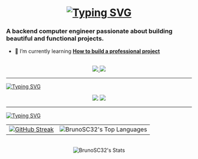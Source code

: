 <h1 align="center">
<br>
    <a href="https://git.io/typing-svg"><img src="https://readme-typing-svg.herokuapp.com?font=Fira+Code&size=34&pause=1000&color=41B883&repeat=false&width=435&lines=Hi+There!+%F0%9F%98%89;I'm+Bruno+Salcedo!" alt="Typing SVG" /></a>
</h1>

### A backend computer engineer passionate about building beautiful and functional projects.

- 🌱 I’m currently learning **[How to build a professional project ](https://blog.bytebytego.com/p/free-system-design-pdf-158-pages)**




<br>
<div align="center">
  <a href="bruno.salcedo.ca@gmail.com">
    <img src="https://img.shields.io/badge/Gmail-333333?style=for-the-badge&logo=gmail&logoColor=red" />
  </a>
  <a href="https://www.linkedin.com/in/bruno-salcedo-4627ab356/" target="_blank">
    <img src="https://img.shields.io/badge/LinkedIn-0077B5?style=for-the-badge&logo=linkedin&logoColor=white" target="_blank" />
  </a>
</div>




<hr>
<a href="https://git.io/typing-svg"><img src="https://readme-typing-svg.herokuapp.com?font=Fira+Code&size=30&pause=1000&color=41B883&repeat=false&width=435&lines=Languages+and+Tools+🛠️" alt="Typing SVG" /></a>

<br>

<p align="center">
  <img src="https://skillicons.dev/icons?i=java,cpp,python,spring,nodejs,react,postgres,php" />
  <img src="https://skillicons.dev/icons?i=html,css,js,git,postman,figma" />
</p>



<hr>
<a href="https://git.io/typing-svg"><img src="https://readme-typing-svg.herokuapp.com?font=Fira+Code&size=30&pause=1000&color=41B883&repeat=false&width=435&lines=My+statistics+on+GitHub" alt="Typing SVG" /></a>
<div align="center">
  <table>
    <tbody>
      <tr>
        <td align="center">
          <a href="https://git.io/streak-stats"><img src="https://github-readme-streak-stats.herokuapp.com?user=BrunoSC32&theme=vue-dark" alt="GitHub Streak" /></a>
        </td>
        <td align="center">
          <img src="https://github-readme-stats.vercel.app/api/top-langs/?username=BrunoSC32&theme=vue-dark&show_icons=true&hide_border=true&layout=compact" alt="BrunoSC32's Top Languages" />
        </td>
      </tr>
    </tbody>
  </table>
  <br>
  <img src="https://github-readme-stats.vercel.app/api?username=BrunoSC32&theme=vue-dark&show_icons=true&hide_border=true&count_private=true" alt="BrunoSC32's Stats" />
</div>
